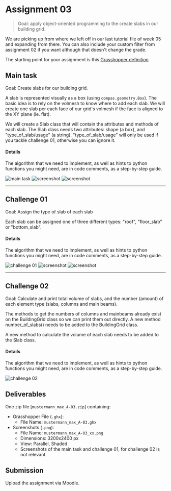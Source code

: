 # Assignment 03

> Goal: apply object-oriented programming to the create slabs in our building grid.

We are picking up from where we left off in our last tutorial file of week 05 and expanding from there.
You can also include your custom filter from assignment 02 if you want although that doesn't change the grade.

The starting point for your assignment is this [Grasshopper definition](A03-building-grid-slabs.gh)


## Main task

Goal: Create slabs for our building grid.

A slab is represented visually as a box (using `compas.geometry.Box`).
The basic idea is to rely on the volmesh to know where to add each slab.
We will create one slab per each face of our grid's volmesh if the face is 
aligned to the XY plane (ie. flat).

We will create a Slab class that will contain the attributes and methods of each slab.
The Slab class needs two attributes: shape (a box), and "type_of_slab/usage" (a string).
"type_of_slab/usage" will only be used if you tackle challenge 01, otherwise you can ignore it.

#### Details

The algorithm that we need to implement, as well as hints to python functions you might need,
are in code comments, as a step-by-step guide.

![main task](images/main-task.png)
![screenshot](images/screenshot-01.a.png)
![screenshot](images/screenshot-01.b.png)

---

## Challenge 01

Goal: Assign the type of slab of each slab

Each slab can be assigned one of three different types: "roof", "floor_slab" or "bottom_slab". 

#### Details

The algorithm that we need to implement, as well as hints to python functions you might need,
are in code comments, as a step-by-step guide.

![challenge 01](images/challenge-01.png)
![screenshot](images/screenshot-02.a.png)
![screenshot](images/screenshot-02.b.png)

---

## Challenge 02

Goal: Calculate and print total volume of slabs, and the number (amount) of each element type (slabs, columns and main beams).

The methods to get the numbers of columns and mainbeams already exist on the BuildingGrid class so we can print them out directly.
A new method number_of_slabs() needs to be added to the BuildingGrid class.

A new method to calculate the volume of each slab needs to be added to the Slab class.

#### Details

The algorithm that we need to implement, as well as hints to python functions you might need,
are in code comments, as a step-by-step guide.

![challenge 02](images/challenge-02.png)

## Deliverables

One zip file [`mustermann_max_A-03.zip`] containing:

- Grasshopper File (`.ghx`):
  - File Name: `mustermann_max_A-03.ghx`
- Screenshots (`.png`):
  - File Name: `mustermann_max_A-03_xx.png`
  - Dimensions: 3200x2400 px
  - View: Parallel, Shaded
  - Screenshots of the main task and challenge 01, for challenge 02 is not relevant.

## Submission

Upload the assignment via Moodle.
